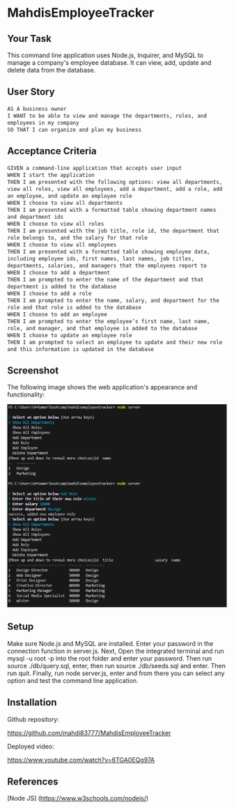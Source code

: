 # MahdisEmployeeTracker

## Your Task

This command line application uses Node.js, Inquirer, and MySQL to manage a company's employee database. It can view, add, update and delete data from the database.

## User Story

```
AS A business owner
I WANT to be able to view and manage the departments, roles, and employees in my company
SO THAT I can organize and plan my business
```

## Acceptance Criteria

```
GIVEN a command-line application that accepts user input
WHEN I start the application
THEN I am presented with the following options: view all departments, view all roles, view all employees, add a department, add a role, add an employee, and update an employee role
WHEN I choose to view all departments
THEN I am presented with a formatted table showing department names and department ids
WHEN I choose to view all roles
THEN I am presented with the job title, role id, the department that role belongs to, and the salary for that role
WHEN I choose to view all employees
THEN I am presented with a formatted table showing employee data, including employee ids, first names, last names, job titles, departments, salaries, and managers that the employees report to
WHEN I choose to add a department
THEN I am prompted to enter the name of the department and that department is added to the database
WHEN I choose to add a role
THEN I am prompted to enter the name, salary, and department for the role and that role is added to the database
WHEN I choose to add an employee
THEN I am prompted to enter the employee’s first name, last name, role, and manager, and that employee is added to the database
WHEN I choose to update an employee role
THEN I am prompted to select an employee to update and their new role and this information is updated in the database 
```

## Screenshot

The following image shows the web application's appearance and functionality:

!["Circle".](./images/Output.PNG)

## Setup

Make sure Node.js and MySQL are installed. Enter your password in the connection function in server.js. Next, Open the integrated terminal and run mysql -u root -p into the root folder and enter your password. Then run source ./db/query.sql, enter, then run source ./db/seeds.sql and enter. Then run quit. Finally, run node server.js, enter and from there you can select any option and test the command line application.

## Installation

Github repository:

https://github.com/mahdi83777/MahdisEmployeeTracker

Deployed video:

https://www.youtube.com/watch?v=6TGA0EQg97A

## References

[Node JS] (https://www.w3schools.com/nodejs/)
